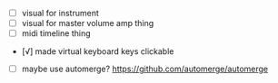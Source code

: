- [ ] visual for instrument
- [ ] visual for master volume amp thing
- [ ] midi timeline thing
- [√] made virtual keyboard keys clickable
- [ ] maybe use automerge? https://github.com/automerge/automerge
